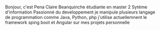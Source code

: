 Bonjour,
c'est Pena Claire Beanquinche 
étudiante  en master 2 Sytéme d'information
Passionné du developpement je manipule plusieurs langage de programmation comme Java, Python, php
j'utilise actuellemnent le framework sping boot et Angular sur mes projets personnelle

